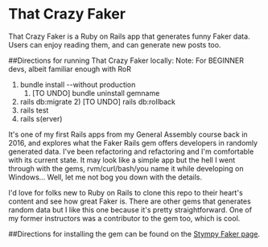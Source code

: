 # That Crazy Faker
That Crazy Faker is a Ruby on Rails app that generates funny Faker data. Users can enjoy reading them, and can generate new posts too.

##Directions for running That Crazy Faker locally:
Note: For BEGINNER devs, albeit familiar enough with RoR
1) bundle install --without production
	1) [TO UNDO] bundle uninstall gemname
2) rails db:migrate
	2) [TO UNDO] rails db:rollback
3) rails test
4) rails s(erver)

It's one of my first Rails apps from my General Assembly course back in 2016, and explores what the Faker Rails gem offers developers in randomly generated data. I've been refactoring and refactoring and I'm comfortable with its current state. It may look like a simple app but the hell I went through with the gems, rvm/curl/bash/you name it while developing on Windows... Well, let me not bog you down with the details.

I'd love for folks new to Ruby on Rails to clone this repo to their heart's content and see how great Faker is. There are other gems that generates random data but I like this one because it's pretty straightforward. One of my former instructors was a contributor to the gem too, which is cool.

##Directions for installing the gem can be found on the [Stympy Faker page](https://github.com/stympy/faker).